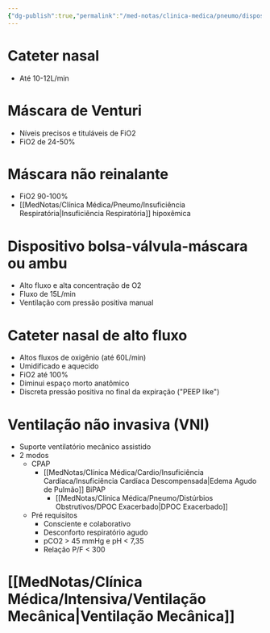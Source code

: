 ```yaml
---
{"dg-publish":true,"permalink":"/med-notas/clinica-medica/pneumo/dispositivo-de-oferta-de-oxigenio/","tags":["review"]}
---
```


# Cateter nasal
- Até 10-12L/min
# Máscara de Venturi
- Níveis precisos e tituláveis de FiO2
- FiO2 de 24-50%
# Máscara não reinalante
- FiO2 90-100%
- [[MedNotas/Clínica Médica/Pneumo/Insuficiência Respiratória\|Insuficiência Respiratória]] hipoxêmica
# Dispositivo bolsa-válvula-máscara ou ambu
- Alto fluxo e alta concentração de O2
- Fluxo de 15L/min
- Ventilação com pressão positiva manual
# Cateter nasal de alto fluxo
- Altos fluxos de oxigênio (até 60L/min)
- Umidificado e aquecido
- FiO2 até 100%
- Diminui espaço morto anatômico
- Discreta pressão positiva no final da expiração ("PEEP like")

# Ventilação não invasiva (VNI)
- Suporte ventilatório mecânico assistido
- 2 modos
	- CPAP
		- [[MedNotas/Clínica Médica/Cardio/Insuficiência Cardíaca/Insuficiência Cardíaca Descompensada\|Edema Agudo de Pulmão]]
	  BiPAP
		  - [[MedNotas/Clínica Médica/Pneumo/Distúrbios Obstrutivos/DPOC Exacerbado\|DPOC Exacerbado]]
  - Pré requisitos
	  - Consciente e colaborativo
	  - Desconforto respiratório agudo
	  - pCO2 > 45 mmHg e pH < 7,35
	  - Relação P/F < 300
# [[MedNotas/Clínica Médica/Intensiva/Ventilação Mecânica\|Ventilação Mecânica]]